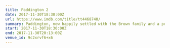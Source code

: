 ```yaml
---
title: Paddington 2
date: 2017-11-30T18:30:00Z
url: https://www.imdb.com/title/tt4468740/
summary: Paddington, now happily settled with the Brown family and a popular member of the local community, picks up a series of odd jobs to buy the perfect present for his Aunt Lucy’s 100th birthday, only for the gift to be stolen.
start: 2017-11-30T18:30:00Z
end: 2017-11-30T20:13:00Z
venue_id: 9c2xrvf6+x6
---
```

